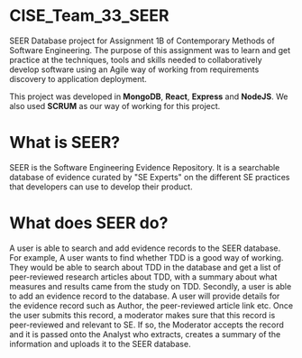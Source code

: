 # CISE_Team_33_SEER
SEER Database project for Assignment 1B of Contemporary Methods of Software Engineering. The purpose of this assignment was to learn and get practice at the techniques, 
tools and skills needed to collaboratively develop software using an Agile way of working from requirements discovery to application deployment.

This project was developed in **MongoDB**, **React**, **Express** and **NodeJS**. We also used **SCRUM** as our way of working for this project. 

# What is SEER?
SEER is the Software Engineering Evidence Repository. It is a searchable database of evidence curated by "SE Experts" on the different SE practices that developers can use to 
develop their product.

# What does SEER do?
A user is able to search and add evidence records to the SEER database. For example, A user wants to find whether TDD is a good way of working. 
They would be able to search about TDD in the database and get a list of peer-reviewed research articles
about TDD, with a summary about what measures and results came from the study on TDD.
Secondly, a user is able to add an evidence record to the database. A user will provide details for the evidence record such as Author, the peer-reviewed article link
etc. Once the user submits this record, a moderator makes sure that this record is peer-reviewed and relevant to SE. If so, 
the Moderator accepts the record and it is passed onto the Analyst who extracts, creates a summary of the information and uploads it to the SEER database.


